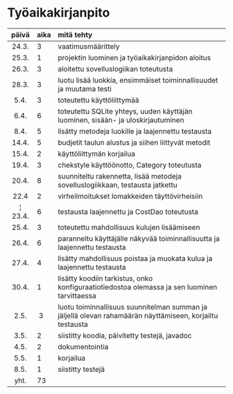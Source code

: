 # Työaikakirjanpito

| päivä | aika | mitä tehty  |
| :----:|:-----| :-----|
| 24.3. | 3    | vaatimusmäärittely |
| 25.3. | 1    | projektin luominen ja työaikakirjanpidon aloitus |
| 26.3. | 3    | aloitettu sovelluslogiikan toteutusta |
| 28.3. | 3    | luotu lisää luokkia, ensimmäiset toiminnallisuudet ja muutama testi |
| 5.4.  | 3    | toteutettu käyttöliittymää |
| 6.4.  | 6    | toteutettu SQLite yhteys, uuden käyttäjän luominen, sisään- ja uloskirjautuminen |
| 8.4.  | 5    | lisätty metodeja luokille ja laajennettu testausta |
| 14.4. | 5    | budjetit taulun alustus ja siihen liittyvät metodit |
| 15.4. | 2    | käyttöliittymän korjailua |
| 19.4. | 3    | chekstyle käyttöönotto, Category toteutusta |
| 20.4. | 8    | suunniteltu rakennetta, lisää metodeja sovelluslogiikkaan, testausta jatkettu |
| 22.4  | 2    | virheilmoitukset lomakkeiden täyttövirheisiin |
¦ 23.4. | 6    | testausta laajennettu ja CostDao toteutusta |
| 25.4. | 3    | toteutettu mahdollisuus kulujen lisäämiseen |
| 26.4. | 6    | paranneltu käyttäjälle näkyvää toiminnallisuutta ja laajennettu testausta |
| 27.4. | 4    | lisätty mahdollisuus poistaa ja muokata kulua ja laajennettu testausta |
| 30.4. | 1    | lisätty koodiin tarkistus, onko konfiguraatiotiedostoa olemassa ja sen luominen tarvittaessa |
| 2.5.  | 3    | luotu toiminnallisuus suunnitelman summan ja jäljellä olevan rahamäärän näyttämiseen, korjailtu testausta |
| 3.5.  | 2    | siistitty koodia, päivitetty testejä, javadoc |
| 4.5.  | 2    | dokumentointia |
| 5.5.  | 1    | korjailua |
| 8.5.  | 1    | siistitty testejä |
| yht.  | 73   | | 
